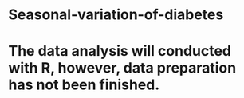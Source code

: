 # Seasonal-variation-of-diabetes
# The data analysis will conducted with R, however, data preparation has not been finished.
